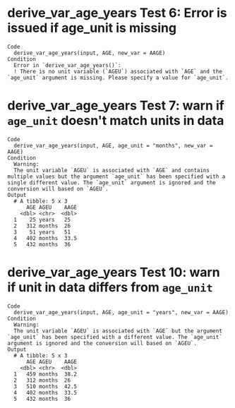 # derive_var_age_years Test 6: Error is issued if age_unit is missing

    Code
      derive_var_age_years(input, AGE, new_var = AAGE)
    Condition
      Error in `derive_var_age_years()`:
      ! There is no unit variable (`AGEU`) associated with `AGE` and the `age_unit` argument is missing. Please specify a value for `age_unit`.

# derive_var_age_years Test 7: warn if `age_unit` doesn't match units in data

    Code
      derive_var_age_years(input, AGE, age_unit = "months", new_var = AAGE)
    Condition
      Warning:
      The unit variable `AGEU` is associated with `AGE` and contains multiple values but the argument `age_unit` has been specified with a single different value. The `age_unit` argument is ignored and the conversion will based on `AGEU`.
    Output
      # A tibble: 5 x 3
          AGE AGEU    AAGE
        <dbl> <chr>  <dbl>
      1    25 years   25  
      2   312 months  26  
      3    51 years   51  
      4   402 months  33.5
      5   432 months  36  

# derive_var_age_years Test 10: warn if unit in data differs from `age_unit`

    Code
      derive_var_age_years(input, AGE, age_unit = "years", new_var = AAGE)
    Condition
      Warning:
      The unit variable `AGEU` is associated with `AGE` but the argument `age_unit` has been specified with a different value. The `age_unit` argument is ignored and the conversion will based on `AGEU`.
    Output
      # A tibble: 5 x 3
          AGE AGEU    AAGE
        <dbl> <chr>  <dbl>
      1   459 months  38.2
      2   312 months  26  
      3   510 months  42.5
      4   402 months  33.5
      5   432 months  36  

